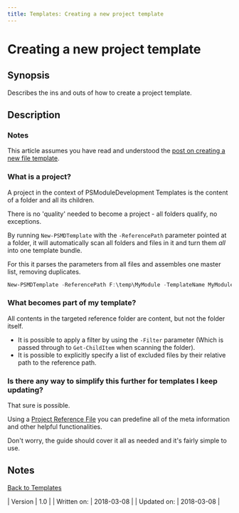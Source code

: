 ```yaml
---
title: Templates: Creating a new project template
---
```

# Creating a new project template
## Synopsis

Describes the ins and outs of how to create a project template.

## Description

### Notes

This article assumes you have read and understood the [post on creating a new file template](/creating-a-new-file-template.html).

### What is a project?

A project in the context of PSModuleDevelopment Templates is the content of a folder and all its children.

There is no 'quality' needed to become a project - all folders qualify, no exceptions.

By running `New-PSMDTemplate` with the `-ReferencePath` parameter pointed at a folder, it will automatically scan all folders and files in it and turn them _all_ into one template bundle.

For this it parses the parameters from all files and assembles one master list, removing duplicates.

```powershell
New-PSMDTemplate -ReferencePath F:\temp\MyModule -TemplateName MyModule -Description "Contains my module"
```

### What becomes part of my template?

All contents in the targeted reference folder are content, but not the folder itself.

 - It is possible to apply a filter by using the `-Filter` parameter (Which is passed through to `Get-ChildItem` when scanning the folder).
 - It is possible to explicitly specify a list of excluded files by their relative path to the reference path.

### Is there any way to simplify this further for templates I keep updating?

That sure is possible.

Using a [Project Reference File](/project-reference-file.html) you can predefine all of the meta information and other helpful functionalities.

Don't worry, the guide should cover it all as needed and it's fairly simple to use.


## Notes
[Back to Templates](http://psframework.org/documentation/documents/psmoduledevelopment/templates.html)

| Version | 1.0 |
| Written on: | 2018-03-08 |
| Updated on: | 2018-03-08 |